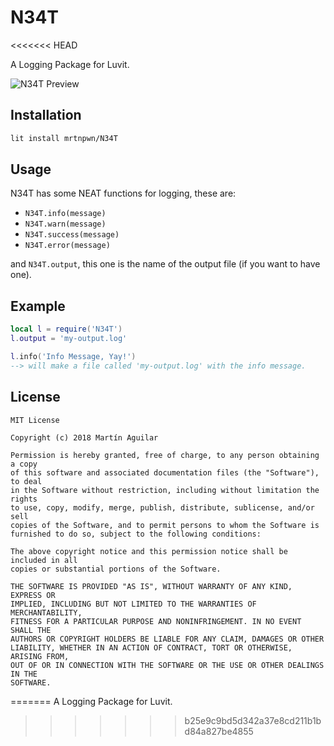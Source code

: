 # N34T
<<<<<<< HEAD

A Logging Package for Luvit.

![N34T Preview](https://image.ibb.co/hN7Pmp/n34t_colors.png)

## Installation

```bash
lit install mrtnpwn/N34T
```

## Usage

N34T has some NEAT functions for logging, these are:

* ``N34T.info(message)``
* ``N34T.warn(message)``
* ``N34T.success(message)``
* ``N34T.error(message)``

and ``N34T.output``, this one is the name of the output file (if you want to have one).

## Example

```lua
local l = require('N34T')
l.output = 'my-output.log'

l.info('Info Message, Yay!')
--> will make a file called 'my-output.log' with the info message.
```

## License

```text
MIT License

Copyright (c) 2018 Martín Aguilar

Permission is hereby granted, free of charge, to any person obtaining a copy
of this software and associated documentation files (the "Software"), to deal
in the Software without restriction, including without limitation the rights
to use, copy, modify, merge, publish, distribute, sublicense, and/or sell
copies of the Software, and to permit persons to whom the Software is
furnished to do so, subject to the following conditions:

The above copyright notice and this permission notice shall be included in all
copies or substantial portions of the Software.

THE SOFTWARE IS PROVIDED "AS IS", WITHOUT WARRANTY OF ANY KIND, EXPRESS OR
IMPLIED, INCLUDING BUT NOT LIMITED TO THE WARRANTIES OF MERCHANTABILITY,
FITNESS FOR A PARTICULAR PURPOSE AND NONINFRINGEMENT. IN NO EVENT SHALL THE
AUTHORS OR COPYRIGHT HOLDERS BE LIABLE FOR ANY CLAIM, DAMAGES OR OTHER
LIABILITY, WHETHER IN AN ACTION OF CONTRACT, TORT OR OTHERWISE, ARISING FROM,
OUT OF OR IN CONNECTION WITH THE SOFTWARE OR THE USE OR OTHER DEALINGS IN THE
SOFTWARE.
```
=======
A Logging Package for Luvit.
>>>>>>> b25e9c9bd5d342a37e8cd211b1bd84a827be4855
